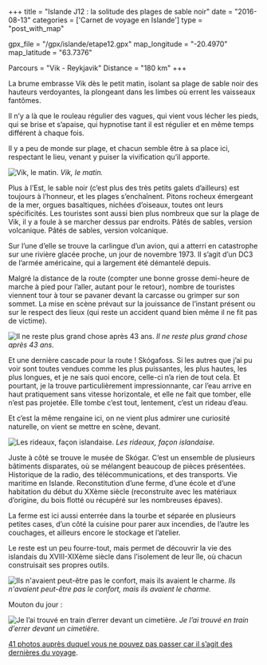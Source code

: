 +++
title = "Islande J12 : la solitude des plages de sable noir"
date = "2016-08-13"
categories = ['Carnet de voyage en Islande']
type = "post_with_map"

gpx_file = "/gpx/islande/etape12.gpx"
map_longitude = "-20.4970"
map_latitude = "63.7376"

Parcours = "Vik - Reykjavik"
Distance = "180 km"
+++




La brume embrasse Vik dès le petit matin, isolant sa plage de sable noir des hauteurs verdoyantes, la plongeant dans les limbes où errent les vaisseaux fantômes.

Il n’y a là que le rouleau régulier des vagues, qui vient vous lécher les pieds, qui se brise et s’apaise, qui hypnotise tant il est régulier et en même temps différent à chaque fois.



Il y a peu de monde sur plage, et chacun semble être à sa place ici, respectant le lieu, venant y puiser la vivification qu’il apporte.


![Vik, le matin.](/images/islande/j12/vik.jpg)
*Vik, le matin.*



Plus à l’Est, le sable noir (c’est plus des très petits galets d’ailleurs) est toujours à l’honneur, et les plages s’enchaînent. Pitons rocheux émergeant de la mer, orgues basaltiques, nichées d’oiseaux, toutes ont leurs spécificités. Les touristes sont aussi bien plus nombreux que sur la plage de Vik, il y a foule à se marcher dessus par endroits.
Pâtés de sables, version volcanique.
Pâtés de sables, version volcanique.

Sur l’une d’elle se trouve la carlingue d’un avion, qui a atterri en catastrophe sur une rivière glacée proche, un jour de novembre 1973. Il s’agit d’un DC3 de l’armée américaine, qui a largement été démantelé depuis.

Malgré la distance de la route (compter une bonne grosse demi-heure de marche à pied pour l’aller, autant pour le retour), nombre de touristes viennent tour à tour se pavaner devant la carcasse ou grimper sur son sommet. La mise en scène prévaut sur la jouissance de l’instant présent ou sur le respect des lieux (qui reste un accident quand bien même il ne fit pas de victime).


![Il ne reste plus grand chose après 43 ans.](/images/islande/j12/avion.jpg)
*Il ne reste plus grand chose après 43 ans.*



Et une dernière cascade pour la route ! Skógafoss. Si les autres que j’ai pu voir sont toutes vendues comme les plus puissantes, les plus hautes, les plus longues, et je ne sais quoi encore, celle-ci n’a rien de tout cela. Et pourtant, je la trouve particulièrement impressionnante, car l’eau arrive en haut pratiquement sans vitesse horizontale, et elle ne fait que tomber, elle n’est pas projetée. Elle tombe c’est tout, lentement, c’est un rideau d’eau.

Et c’est la même rengaine ici, on ne vient plus admirer une curiosité naturelle, on vient se mettre en scène, devant.


![Les rideaux, façon islandaise.](/images/islande/j12/cascade.jpg)
*Les rideaux, façon islandaise.*



Juste à côté se trouve le musée de Skógar. C’est un ensemble de plusieurs bâtiments disparates, où se mélangent beaucoup de pièces présentées. Historique de la radio, des télécommunications, et des transports. Vie maritime en Islande. Reconstitution d’une ferme, d’une école et d’une habitation du début du XXème siècle (reconstruite avec les matériaux d’origine, du bois flotté ou récupéré sur les nombreuses épaves).

La ferme est ici aussi enterrée dans la tourbe et séparée en plusieurs petites cases, d’un côté la cuisine pour parer aux incendies, de l’autre les couchages, et ailleurs encore le stockage et l’atelier.

Le reste est un peu fourre-tout, mais permet de découvrir la vie des islandais du XVIII-XIXème siècle dans l’isolement de leur île, où chacun construisait ses propres outils.


![Ils n'avaient peut-être pas le confort, mais ils avaient le charme.](/images/islande/j12/maison.jpg)
*Ils n'avaient peut-être pas le confort, mais ils avaient le charme.*



Mouton du jour :


![Je l’ai trouvé en train d’errer devant un cimetière.](/images/islande/j12/mouton.jpg)
*Je l’ai trouvé en train d’errer devant un cimetière.*



[41 photos auprès duquel vous ne pouvez pas passer car il s’agit des dernières du voyage](https://www.flickr.com/gp/135079249@N08/1y6HT4).
